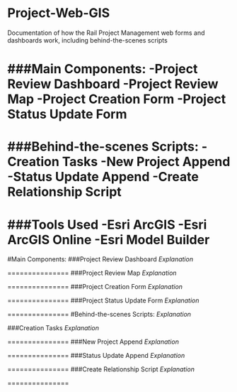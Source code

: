 Project-Web-GIS
===============

Documentation of how the Rail Project Management web forms and dashboards work, including behind-the-scenes scripts

###Main Components:
-Project Review Dashboard 
-Project Review Map 
-Project Creation Form 
-Project Status Update Form 
===============
###Behind-the-scenes Scripts:
-Creation Tasks 
-New Project Append 
-Status Update Append 
-Create Relationship Script 
===============
###Tools Used
-Esri ArcGIS 
-Esri ArcGIS Online 
-Esri Model Builder 
===============

#Main Components:
###Project Review Dashboard
_Explanation_

===============
###Project Review Map
_Explanation_

===============
###Project Creation Form
_Explanation_

===============
###Project Status Update Form
_Explanation_

===============
#Behind-the-scenes Scripts:
_Explanation_

###Creation Tasks
_Explanation_

===============
###New Project Append
_Explanation_

===============
###Status Update Append
_Explanation_

===============
###Create Relationship Script
_Explanation_

===============
